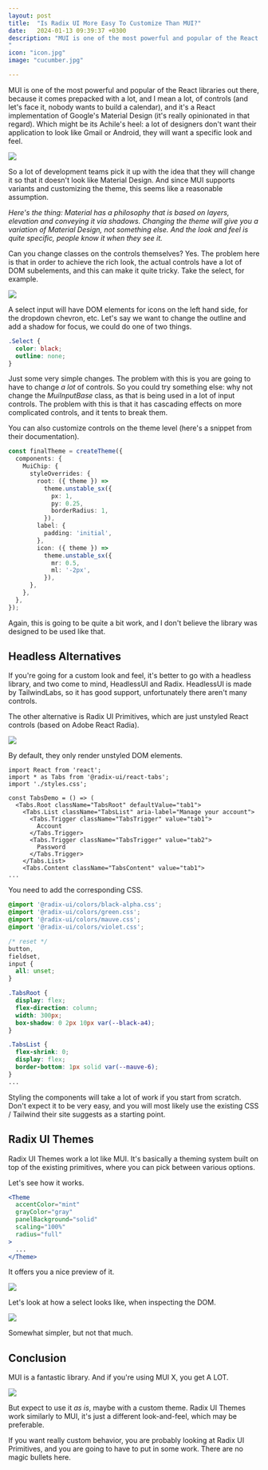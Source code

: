 ```yaml
---
layout: post
title:  "Is Radix UI More Easy To Customize Than MUI?"
date:   2024-01-13 09:39:37 +0300
description: "MUI is one of the most powerful and popular of the React libraries out there, because it comes prepacked with a lot of controls (let’s face it, nobody wants to build a calendar). The idea behind it is it’s an implementation of Google’s Material Design, and it’s really opinionated in that regard, and herein lies one of its problems: a lot of designers don’t want their application to look like Gmail or Android, they will want a specific look and feel.
"
icon: "icon.jpg"
image: "cucumber.jpg"

---
```

MUI is one of the most powerful and popular of the React libraries out there, because it comes prepacked with a lot, and I mean a lot, of controls (and let's face it, nobody wants to build a calendar), and it's a React implementation of Google's Material Design (it's really opinionated in that regard). Which might be its Achile's heel: a lot of designers don't want their application to look like Gmail or Android, they will want a specific look and feel. 

<img src="screen.jpg" class="img" />

So a lot of development teams pick it up with the idea that they will change it so that it doesn't look like Material Design. And since MUI supports variants and customizing the theme, this seems like a reasonable assumption.

*Here's the thing: Material has a philosophy that is based on layers, elevation and conveying it via shadows. Changing the theme will give you a variation of Material Design, not something else. And the look and feel is quite specific, people know it when they see it.*

Can you change classes on the controls themselves? Yes. The problem here is that in order to achieve the rich look, the actual controls have a lot of DOM subelements, and this can make it quite tricky. Take the select, for example.

<img src="mui-select.jpg" class="img" />

A select input will have DOM elements for icons on the left hand side, for the dropdown chevron, etc. Let's say we want to change the outline and add a shadow for focus, we could do one of two things.

```css
.Select {
  color: black;
  outline: none;
}
```
Just some very simple changes. The problem with this is you are going to have to change *a lot* of controls. So you could try something else: why not change the *MuiInputBase* class, as that is being used in a lot of input controls. The problem with this is that it has cascading effects on more complicated controls, and it tents to break them.

You can also customize controls on the theme level (here's a snippet from their documentation).

```typescript
const finalTheme = createTheme({
  components: {
    MuiChip: {
      styleOverrides: {
        root: ({ theme }) =>
          theme.unstable_sx({
            px: 1,
            py: 0.25,
            borderRadius: 1,
          }),
        label: {
          padding: 'initial',
        },
        icon: ({ theme }) =>
          theme.unstable_sx({
            mr: 0.5,
            ml: '-2px',
          }),
      },
    },
  },
});
```

Again, this is going to be quite a bit work, and I don't believe the library was designed to be used like that.

## Headless Alternatives

If you're going for a custom look and feel, it's better to go with a headless library, and two come to mind, HeadlessUI and Radix. HeadlessUI is made by TailwindLabs, so it has good support, unfortunately there aren't many controls.

The other alternative is Radix UI Primitives, which are just unstyled React controls (based on Adobe React Radia).

<img src="tabs.jpg" class="img" />

By default, they only render unstyled DOM elements.

```tsx
import React from 'react';
import * as Tabs from '@radix-ui/react-tabs';
import './styles.css';

const TabsDemo = () => (
  <Tabs.Root className="TabsRoot" defaultValue="tab1">
    <Tabs.List className="TabsList" aria-label="Manage your account">
      <Tabs.Trigger className="TabsTrigger" value="tab1">
        Account
      </Tabs.Trigger>
      <Tabs.Trigger className="TabsTrigger" value="tab2">
        Password
      </Tabs.Trigger>
    </Tabs.List>
    <Tabs.Content className="TabsContent" value="tab1">
...
```

You need to add the corresponding CSS.

```css
@import '@radix-ui/colors/black-alpha.css';
@import '@radix-ui/colors/green.css';
@import '@radix-ui/colors/mauve.css';
@import '@radix-ui/colors/violet.css';

/* reset */
button,
fieldset,
input {
  all: unset;
}

.TabsRoot {
  display: flex;
  flex-direction: column;
  width: 300px;
  box-shadow: 0 2px 10px var(--black-a4);
}

.TabsList {
  flex-shrink: 0;
  display: flex;
  border-bottom: 1px solid var(--mauve-6);
}
...
```

Styling the components will take a lot of work if you start from scratch. Don't expect it to be very easy, and you will most likely use the existing CSS / Tailwind their site suggests as a starting point.

## Radix UI Themes

Radix UI Themes work a lot like MUI. It's basically a theming system built on top of the existing primitives, where you can pick between various options.

Let's see how it works.

```jsx
<Theme
  accentColor="mint"
  grayColor="gray"
  panelBackground="solid"
  scaling="100%"
  radius="full"
>
  ...
</Theme>
```

It offers you a nice preview of it.

<img src="preview.jpg" class="img" />

Let's look at how a select looks like, when inspecting the DOM.

<img src="radix-select.jpg" class="img" />

Somewhat simpler, but not that much.

## Conclusion

MUI is a fantastic library. And if you're using MUI X, you get A LOT.

<img src="mui-x.jpg" class="img" />

But expect to use it *as is*, maybe with a custom theme. Radix UI Themes work similarly to MUI, it's just a different look-and-feel, which may be preferable.

If you want really custom behavior, you are probably looking at Radix UI Primitives, and you are going to have to put in some work. There are no magic bullets here.